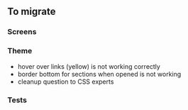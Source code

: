 ## To migrate

### Screens

### Theme
* hover over links (yellow) is not working correctly
* border bottom for sections when opened is not working
* cleanup question to CSS experts

### Tests
